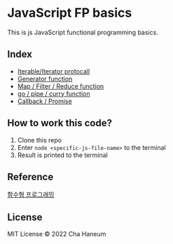 # JavaScript FP basics
This is js JavaScript functional programming basics.

## Index
- [Iterable/Iterator protocall](./iterable-iterator.js)
- [Generator function](./generator.js)
- [Map / Filter / Reduce function](./map-filter-reduce.js)
- [go / pipe / curry function](./go-pipe-curry.js)
- [Callback / Promise](./callback-promise.js)

## How to work this code?
1. Clone this repo
2. Enter `node <specific-js-file-name>` to the terminal
3. Result is printed to the terminal

## Reference
[함수형 프로그래밍](https://velog.io/@haneum/4)

## License
MIT License &copy; 2022 Cha Haneum